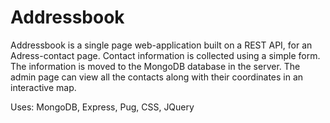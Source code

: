 # Addressbook

Addressbook is a single page web-application built on a REST API, for an Adress-contact page. Contact information is collected using a simple form. 
The information is moved to the MongoDB database in the server. 
The admin page can view all the contacts along with their coordinates in an interactive map.


Uses: MongoDB, Express, Pug, CSS, JQuery
